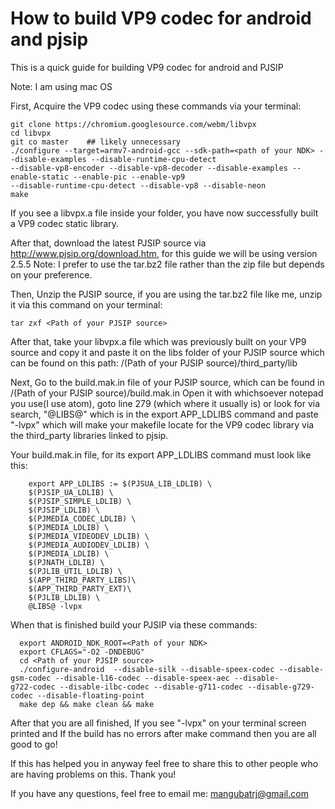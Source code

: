# How to build VP9 codec for android and pjsip

This is a quick guide for building VP9 codec for android and PJSIP

Note: I am using mac OS 


First, Acquire the VP9 codec using these commands via your terminal:

    git clone https://chromium.googlesource.com/webm/libvpx
    cd libvpx
    git co master    ## likely unnecessary
    ./configure --target=armv7-android-gcc --sdk-path=<path of your NDK> --disable-examples --disable-runtime-cpu-detect
    --disable-vp8-encoder --disable-vp8-decoder --disable-examples --enable-static --enable-pic --enable-vp9 
    --disable-runtime-cpu-detect --disable-vp8 --disable-neon
    make
If you see a libvpx.a file inside your folder, you have now successfully built a VP9 codec static library. 

After that, download the latest PJSIP source via http://www.pjsip.org/download.htm, for this guide we will be using version 2.5.5 
Note: I prefer to use the tar.bz2 file rather than the zip file but depends on your preference.

Then, Unzip the PJSIP source, if you are using the tar.bz2 file like me, unzip it via this command on your terminal:
    
    tar zxf <Path of your PJSIP source>
    
After that, take your libvpx.a file which was previously built on your VP9 source and copy it and paste it on the <third party> libs folder of your PJSIP source which can be found on this path: /(Path of your PJSIP source)/third_party/lib

Next, Go to the build.mak.in file of your PJSIP source, which can be found in /(Path of your PJSIP source)/build.mak.in 
Open it with whichsoever notepad you use(I use atom), goto line 279 (which where it usually is) or look for via search, "@LIBS@" which is in the export APP_LDLIBS command and paste "-lvpx" which will make your makefile locate for the VP9 codec library via the third_party libraries 
linked to pjsip. 

Your build.mak.in file, for its export APP_LDLIBS command must look like this: 

        export APP_LDLIBS := $(PJSUA_LIB_LDLIB) \
        $(PJSIP_UA_LDLIB) \
        $(PJSIP_SIMPLE_LDLIB) \
        $(PJSIP_LDLIB) \
        $(PJMEDIA_CODEC_LDLIB) \
        $(PJMEDIA_LDLIB) \
        $(PJMEDIA_VIDEODEV_LDLIB) \
        $(PJMEDIA_AUDIODEV_LDLIB) \
        $(PJMEDIA_LDLIB) \
        $(PJNATH_LDLIB) \
        $(PJLIB_UTIL_LDLIB) \
        $(APP_THIRD_PARTY_LIBS)\
        $(APP_THIRD_PARTY_EXT)\
        $(PJLIB_LDLIB) \
        @LIBS@ -lvpx 

When that is finished build your PJSIP via these commands:

      export ANDROID_NDK_ROOT=<Path of your NDK>
      export CFLAGS="-O2 -DNDEBUG"
      cd <Path of your PJSIP source>
      ./configure-android  --disable-silk --disable-speex-codec --disable-gsm-codec --disable-l16-codec --disable-speex-aec --disable-          g722-codec --disable-ilbc-codec --disable-g711-codec --disable-g729-codec --disable-floating-point 
      make dep && make clean && make
      
After that you are all finished, If you see "-lvpx" on your terminal screen printed and If the build has no errors after make command 
then you are all good to go! 


If this has helped you in anyway feel free to share this to other people who are having problems on this. Thank you!

If you have any questions, feel free to email me: mangubatrj@gmail.com

